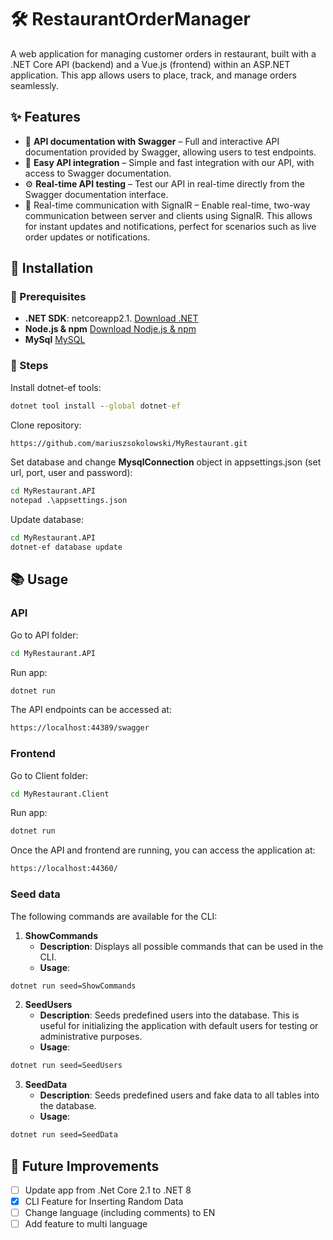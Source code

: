 #  :hammer_and_wrench: RestaurantOrderManager
A web application for managing customer orders in restaurant, built with a .NET Core API (backend) and a Vue.js (frontend) within an ASP.NET application. This app allows users to place, track, and manage orders seamlessly.
## ✨ Features
- 📜 **API documentation with Swagger** – Full and interactive API documentation provided by Swagger, allowing users to test endpoints.
- 🔗 **Easy API integration** – Simple and fast integration with our API, with access to Swagger documentation.
- ⚙️ **Real-time API testing** – Test our API in real-time directly from the Swagger documentation interface.
- 📡 Real-time communication with SignalR – Enable real-time, two-way communication between server and clients using SignalR. This allows for instant updates and notifications, perfect for scenarios such as live order updates or notifications.

## :mechanical_leg: Installation
### :pushpin: Prerequisites

- **.NET SDK**: netcoreapp2.1. [Download .NET](https://dotnet.microsoft.com/en-us/download/dotnet/2.1/)
- **Node.js & npm** [Download Nodje.js & npm](https://nodejs.org/)
- **MySql**  [MySQL](https://dev.mysql.com/downloads/)
### 🔧 Steps

Install dotnet-ef tools:
```cmd
dotnet tool install --global dotnet-ef
```

Clone repository:
```cmd
https://github.com/mariuszsokolowski/MyRestaurant.git
```

Set database and change **MysqlConnection** object in appsettings.json (set url, port, user and password):
```cmd
cd MyRestaurant.API
notepad .\appsettings.json
```

Update database:
```cmd
cd MyRestaurant.API
dotnet-ef database update
```


## 📚 Usage
### API
Go to API folder:
```cmd
cd MyRestaurant.API
```

Run app:
```cmd
dotnet run
```

The API endpoints can be accessed at:
```cmd
https://localhost:44389/swagger
```
### Frontend
Go to Client folder:
```cmd
cd MyRestaurant.Client
```
Run app:
```cmd
dotnet run
```
Once the API and frontend are running, you can access the application at:
```cmd
https://localhost:44360/
```
### Seed data

The following commands are available for the CLI:

1. **ShowCommands**
   - **Description**: Displays all possible commands that can be used in the CLI.
   - **Usage**:
 ```cmd
dotnet run seed=ShowCommands
```

2. **SeedUsers**
   - **Description**: Seeds predefined users into the database. This is useful for initializing the application with default users for testing or administrative purposes.
   - **Usage**:
```cmd
dotnet run seed=SeedUsers
```
3. **SeedData**
   - **Description**: Seeds predefined users and fake data to all tables into the database. 
   - **Usage**:
```cmd
dotnet run seed=SeedData
```

## :rocket: Future Improvements
- [ ] Update app from .Net Core 2.1 to .NET 8
- [x] CLI Feature for Inserting Random Data
- [ ] Change language (including comments) to EN
- [ ] Add feature to multi language